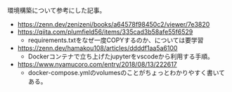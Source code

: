 環境構築について参考にした記事。

- https://zenn.dev/zenizeni/books/a64578f98450c2/viewer/7e3820
- https://qiita.com/plumfield56/items/335cad3b58afe55f6529
  - requirements.txtをなぜ一度COPYするのか、については要学習
- https://zenn.dev/hamakou108/articles/ddddf1aa5a6100 
  - Dockerコンテナで立ち上げたjupyterをvscodeから利用する手順。
- https://www.nyamucoro.com/entry/2018/08/13/222617
  - docker-compose.ymlのvolumesのことがちょっとわかりやすく書いてある。